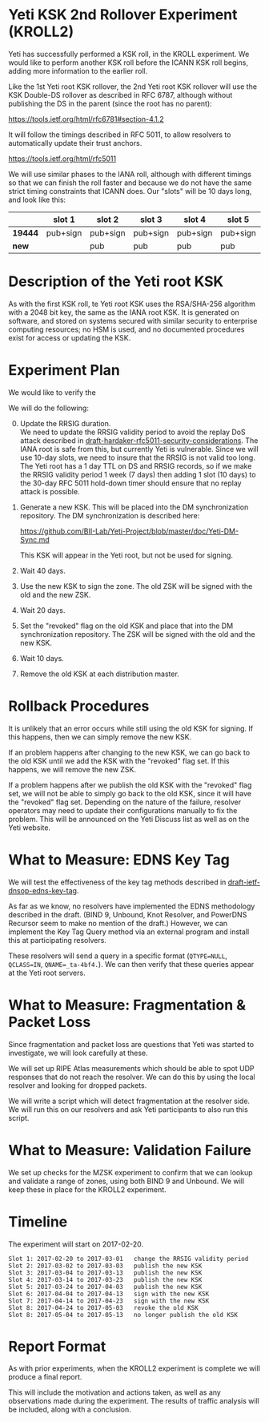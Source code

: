 Yeti KSK 2nd Rollover Experiment (KROLL2)
=========================================
Yeti has successfully performed a KSK roll, in the KROLL experiment.
We would like to perform another KSK roll before the ICANN KSK roll
begins, adding more information to the earlier roll.

Like the 1st Yeti root KSK rollover, the 2nd Yeti root KSK rollover
will use the KSK Double-DS rollover as described in RFC 6787, although
without publishing the DS in the parent (since the root has no parent):

https://tools.ietf.org/html/rfc6781#section-4.1.2

It will follow the timings described in RFC 5011, to allow resolvers
to automatically update their trust anchors.

https://tools.ietf.org/html/rfc5011

We will use similar phases to the IANA roll, although with different
timings so that we can finish the roll faster and because we do not
have the same strict timing constraints that ICANN does. Our "slots"
will be 10 days long, and look like this:

|           |  slot 1  |  slot 2  |  slot 3  |  slot 4  |  slot 5  |  slot 6  |  slot 7  |  slot 8  |  slot 9  |
|-----------|----------|----------|----------|----------|----------|----------|----------|----------|----------|
| **19444** | pub+sign | pub+sign | pub+sign | pub+sign | pub+sign |   pub    |   pub    | revoke   |          |
|  **new**  |          |   pub    |   pub    |   pub    |   pub    | pub+sign | pub+sign | pub+sign | pub+sign |



Description of the Yeti root KSK 
================================
As with the first KSK roll, te Yeti root KSK uses the RSA/SHA-256
algorithm with a 2048 bit key, the same as the IANA root KSK. It is
generated on software, and stored on systems secured with similar
security to enterprise computing resources; no HSM is used, and no
documented procedures exist for access or updating the KSK.


Experiment Plan
===============

We would like to verify the 

We will do the following:

0. Update the RRSIG duration.   
   We need to update the RRSIG validity period to avoid the replay DoS
   attack described in
   [draft-hardaker-rfc5011-security-considerations]([https://datatracker.ietf.org/doc/draft-hardaker-rfc5011-security-considerations/).
   The IANA root is safe from this, but currently Yeti is vulnerable.
   Since we will use 10-day slots, we need to insure that the RRSIG is
   not valid too long. The Yeti root has a 1 day TTL on DS and RRSIG
   records, so if we make the RRSIG validity period 1 week (7 days)
   then adding 1 slot (10 days) to the 30-day RFC 5011 hold-down timer
   should ensure that no replay attack is possible.

1. Generate a new KSK. This will be placed into the DM synchronization
   repository. The DM synchronization is described here:

   https://github.com/BII-Lab/Yeti-Project/blob/master/doc/Yeti-DM-Sync.md

   This KSK will appear in the Yeti root, but not be used for signing.

2. Wait 40 days.

3. Use the new KSK to sign the zone. The old ZSK will be signed with
   the old and the new ZSK.

4. Wait 20 days.

5. Set the "revoked" flag on the old KSK and place that into the DM
   synchronization repository. The ZSK will be signed with the old and
   the new KSK.

6. Wait 10 days.

7. Remove the old KSK at each distribution master.


Rollback Procedures
===================
It is unlikely that an error occurs while still using the old KSK for
signing. If this happens, then we can simply remove the new KSK.

If an problem happens after changing to the new KSK, we can go back to
the old KSK until we add the KSK with the "revoked" flag set. If this
happens, we will remove the new ZSK.

If a problem happens after we publish the old KSK with the "revoked"
flag set, we will not be able to simply go back to the old KSK, since
it will have the "revoked" flag set. Depending on the nature of the
failure, resolver operators may need to update their configurations
manually to fix the problem. This will be announced on the Yeti
Discuss list as well as on the Yeti website.


What to Measure: EDNS Key Tag
=============================
We will test the effectiveness of the key tag methods described in 
[draft-ietf-dnsop-edns-key-tag](https://datatracker.ietf.org/doc/draft-ietf-dnsop-edns-key-tag/).

As far as we know, no resolvers have implemented the EDNS methodology
described in the draft. (BIND 9, Unbound, Knot Resolver, and PowerDNS
Recursor seem to make no mention of the draft.) However, we can
implement the Key Tag Query method via an external program and install
this at participating resolvers.

These resolvers will send a query in a specific format (`QTYPE=NULL`,
`QCLASS=IN`, `QNAME=_ta-4bf4.`). We can then verify that these queries
appear at the Yeti root servers.


What to Measure: Fragmentation & Packet Loss
============================================
Since fragmentation and packet loss are questions that Yeti was
started to investigate, we will look carefully at these.

We will set up RIPE Atlas measurements which should be able to spot
UDP responses that do not reach the resolver. We can do this by
using the local resolver and looking for dropped packets.

We will write a script which will detect fragmentation at the resolver
side. We will run this on our resolvers and ask Yeti participants to
also run this script.


What to Measure: Validation Failure
===================================
We set up checks for the MZSK experiment to confirm that we can lookup
and validate a range of zones, using both BIND 9 and Unbound. We will
keep these in place for the KROLL2 experiment.



Timeline
========
The experiment will start on 2017-02-20.

```
Slot 1: 2017-02-20 to 2017-03-01   change the RRSIG validity period
Slot 2: 2017-03-02 to 2017-03-03   publish the new KSK
Slot 3: 2017-03-04 to 2017-03-13   publish the new KSK
Slot 4: 2017-03-14 to 2017-03-23   publish the new KSK
Slot 5: 2017-03-24 to 2017-04-03   publish the new KSK
Slot 6: 2017-04-04 to 2017-04-13   sign with the new KSK
Slot 7: 2017-04-14 to 2017-04-23   sign with the new KSK
Slot 8: 2017-04-24 to 2017-05-03   revoke the old KSK
Slot 8: 2017-05-04 to 2017-05-13   no longer publish the old KSK
```


Report Format
=============
As with prior experiments, when the KROLL2 experiment is complete we
will produce a final report.

This will include the motivation and actions taken, as well as any
observations made during the experiment. The results of traffic
analysis will be included, along with a conclusion.

